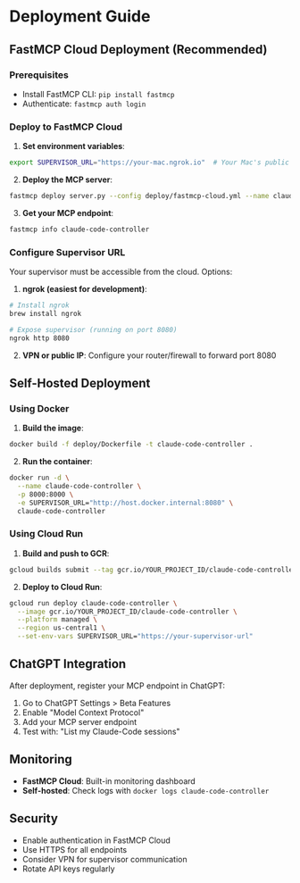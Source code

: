 # Deployment Guide

## FastMCP Cloud Deployment (Recommended)

### Prerequisites
- Install FastMCP CLI: `pip install fastmcp`
- Authenticate: `fastmcp auth login`

### Deploy to FastMCP Cloud

1. **Set environment variables**:
```bash
export SUPERVISOR_URL="https://your-mac.ngrok.io"  # Your Mac's public URL
```

2. **Deploy the MCP server**:
```bash
fastmcp deploy server.py --config deploy/fastmcp-cloud.yml --name claude-code-controller
```

3. **Get your MCP endpoint**:
```bash
fastmcp info claude-code-controller
```

### Configure Supervisor URL

Your supervisor must be accessible from the cloud. Options:

1. **ngrok (easiest for development)**:
```bash
# Install ngrok
brew install ngrok

# Expose supervisor (running on port 8080)
ngrok http 8080
```

2. **VPN or public IP**: Configure your router/firewall to forward port 8080

## Self-Hosted Deployment

### Using Docker

1. **Build the image**:
```bash
docker build -f deploy/Dockerfile -t claude-code-controller .
```

2. **Run the container**:
```bash
docker run -d \
  --name claude-code-controller \
  -p 8000:8000 \
  -e SUPERVISOR_URL="http://host.docker.internal:8080" \
  claude-code-controller
```

### Using Cloud Run

1. **Build and push to GCR**:
```bash
gcloud builds submit --tag gcr.io/YOUR_PROJECT_ID/claude-code-controller
```

2. **Deploy to Cloud Run**:
```bash
gcloud run deploy claude-code-controller \
  --image gcr.io/YOUR_PROJECT_ID/claude-code-controller \
  --platform managed \
  --region us-central1 \
  --set-env-vars SUPERVISOR_URL="https://your-supervisor-url"
```

## ChatGPT Integration

After deployment, register your MCP endpoint in ChatGPT:

1. Go to ChatGPT Settings > Beta Features
2. Enable "Model Context Protocol"
3. Add your MCP server endpoint
4. Test with: "List my Claude-Code sessions"

## Monitoring

- **FastMCP Cloud**: Built-in monitoring dashboard
- **Self-hosted**: Check logs with `docker logs claude-code-controller`

## Security

- Enable authentication in FastMCP Cloud
- Use HTTPS for all endpoints
- Consider VPN for supervisor communication
- Rotate API keys regularly